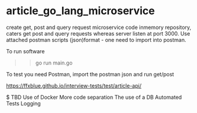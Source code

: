 # article_go_lang_microservice
 create get, post and query request
microservice code inmemory repository, caters get post  and query requests whereas server listen at port 3000. 
Use attached postman scripts (json)format - one need to import into postman.

To run software
>>go run main.go 

To test you need Postman, import the postman json and run get/post


https://ffxblue.github.io/interview-tests/test/article-api/

$ TBD
Use of Docker
More code separation
The use of a DB
Automated Tests
Logging
